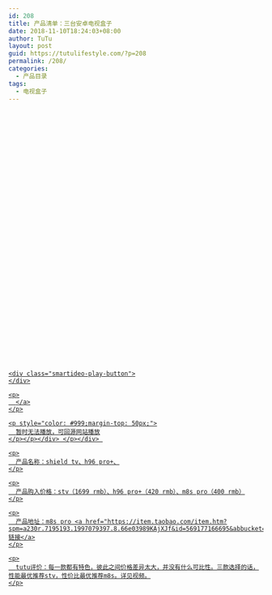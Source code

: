 ```yaml
---
id: 208
title: 产品清单：三台安卓电视盒子
date: 2018-11-10T18:24:03+08:00
author: TuTu
layout: post
guid: https://tutulifestyle.com/?p=208
permalink: /208/
categories:
  - 产品目录
tags:
  - 电视盒子
---
```

<div class="smartideo">
  <div class="player" style="width: 100%;height: 500px;">
  </div>
</div>

<div class="smartideo">
  <div class="player" style="width: 100%;height: 500px;">
    <a href="https://www.bilibili.com/video/av34935044" target="_blank" class="smartideo-play-link"></p> 
    
    <div class="smartideo-play-button">
    </div>
    
    <p>
      </a>
    </p>
    
    <p style="color: #999;margin-top: 50px;">
      暂时无法播放，可回源网站播放
    </p></p></div> </p></div> 
    
    <p>
      产品名称：shield tv、h96 pro+、
    </p>
    
    <p>
      产品购入价格：stv（1699 rmb）、h96 pro+（420 rmb）、m8s pro（400 rmb）
    </p>
    
    <p>
      产品地址：m8s pro <a href="https://item.taobao.com/item.htm?spm=a230r.7195193.1997079397.8.66e03989KAjXJf&id=569177166695&abbucket=9">链接</a>
    </p>
    
    <p>
      tutu评价：每一款都有特色，彼此之间价格差异太大，并没有什么可比性。三款选择的话，性能最优推荐stv，性价比最优推荐m8s。详见视频。
    </p>